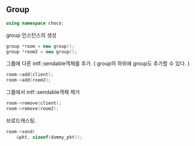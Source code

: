 Group
----

```C++
using namespace choco;
```


group 인스턴스의 생성
```C++
group *room = new group();
group *room2 = new group();
```


그룹에 다른 intf::sendable객체를 추가.
( group의 하위에 group도 추가할 수 있다. )
```C++
room->add(client);
room->add(room2);
```


그룹에서 intf::sendable객체 제거
```C++
room->remove(client);
room->remove(room2);
```


브로드캐스팅.
```C++
room->send(
    &pkt, sizeof(dummy_pkt));
```
